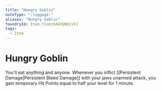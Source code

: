 ```yaml
---
title: "Hungry Goblin"
noteType: ":luggage:"
aliases: "Hungry Goblin"
foundryId: Item.TCo0zhA8XQNK2v9J
tags:
  - Item
---
```


# Hungry Goblin

You'll eat anything and anyone. Whenever you inflict [[Persistent Damage|Persistent Bleed Damage]] with your jaws unarmed attack, you gain temporary Hit Points equal to half your level for 1 minute.


